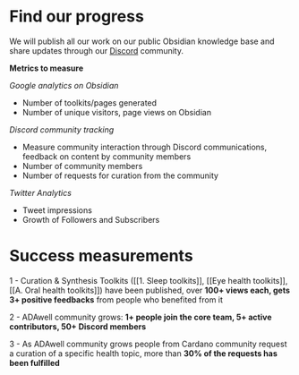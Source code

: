 # Find our progress

We will publish all our work on our public Obsidian knowledge base and share updates through our [Discord](https://discord.gg/xKbM8AEz) community.

**Metrics to measure**

_Google analytics on Obsidian_ 

-   Number of toolkits/pages generated
-   Number of unique visitors, page views on Obsidian

_Discord community tracking_

-   Measure community interaction through Discord communications, feedback on content by community members
-   Number of community members
-   Number of requests for curation from the community

_Twitter Analytics_

-   Tweet impressions
-   Growth of Followers and Subscribers
# Success measurements
1 - Curation & Synthesis Toolkits ([[1. Sleep toolkits]], [[Eye health toolkits]], [[A. Oral health toolkits]]) have been published, over **100+ views each, gets 3+ positive feedbacks** from people who benefited from it

2 - ADAwell community grows: **1+ people join the core team, 5+ active contributors, 50+ Discord members**

3 -  As ADAwell community grows people from Cardano community request a curation of a specific health topic, more than **30% of the requests has been fulfilled**